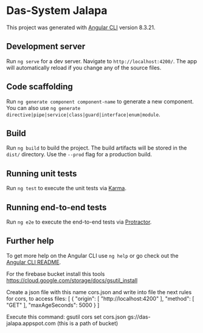 # Das-System Jalapa

This project was generated with [Angular CLI](https://github.com/angular/angular-cli) version 8.3.21.

## Development server

Run `ng serve` for a dev server. Navigate to `http://localhost:4200/`. The app will automatically reload if you change any of the source files.

## Code scaffolding

Run `ng generate component component-name` to generate a new component. You can also use `ng generate directive|pipe|service|class|guard|interface|enum|module`.

## Build

Run `ng build` to build the project. The build artifacts will be stored in the `dist/` directory. Use the `--prod` flag for a production build.

## Running unit tests

Run `ng test` to execute the unit tests via [Karma](https://karma-runner.github.io).

## Running end-to-end tests

Run `ng e2e` to execute the end-to-end tests via [Protractor](http://www.protractortest.org/).

## Further help

To get more help on the Angular CLI use `ng help` or go check out the [Angular CLI README](https://github.com/angular/angular-cli/blob/master/README.md).


For the firebase bucket install this tools
https://cloud.google.com/storage/docs/gsutil_install

Create a json file with this name cors.json and write into file the next rules for cors, to access files:
[
    {
        "origin": [
            "http://localhost:4200"
        ],
        "method": [
            "GET"
        ],
        "maxAgeSeconds": 5000
    }
]

Execute this command:
gsutil cors set cors.json gs://das-jalapa.appspot.com        (this is a path of bucket)